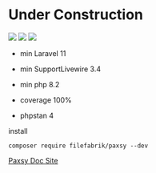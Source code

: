 # Under Construction

![](https://github.com/Filefabrik/paxsy/actions/workflows/pestphp.yml/badge.svg)
![](https://github.com/Filefabrik/paxsy/actions/workflows/phpstan.yml/badge.svg)
![](https://github.com/Filefabrik/paxsy/actions/workflows/coverage.yml/badge.svg)


* min Laravel 11
* min SupportLivewire 3.4
* min php 8.2

* coverage 100%
* phpstan 4

install

```shell
composer require filefabrik/paxsy --dev
```

[Paxsy Doc Site](https://paxsy.filefabrik.com)

